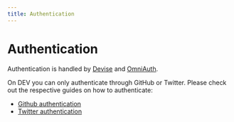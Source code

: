 ```yaml
---
title: Authentication
---
```


# Authentication

Authentication is handled by [Devise](https://github.com/plataformatec/devise) and [OmniAuth](https://github.com/omniauth/omniauth).

On DEV you can only authenticate through GitHub or Twitter. Please check out the respective guides on how to authenticate:

- [Github authentication](/backend/auth-github)
- [Twitter authentication](/backend/auth-twitter)
